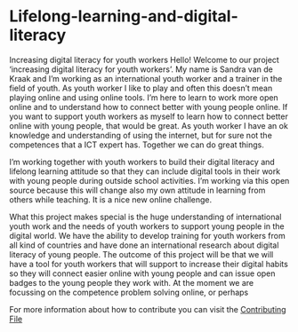 # Lifelong-learning-and-digital-literacy
Increasing digital literacy for youth workers
Hello! Welcome to our project ‘increasing digital literacy for youth workers’. My name is Sandra van de Kraak and I’m working as an international youth worker and a trainer in the field of youth. As youth worker I like to play and often this doesn’t mean playing online and using online tools. I’m here to learn to work more open online and to understand how to connect better with young people online. If you want to support youth workers as myself to learn how to connect better online with young people, that would be great. As youth worker I have an ok knowledge and understanding of using the internet, but for sure not the competences that a ICT expert has. Together we can do great things.

I’m working together with youth workers to build their digital literacy and lifelong learning attitude so that they can include digital tools in their work with young people during outside school activities. I’m working via this open source because this will change also my own attitude in learning from others while teaching. It is a nice new online challenge.


What this project makes special is the huge understanding of international youth work and the needs of youth workers to support young people in the digital world. We have the ability  to develop training for youth workers from all kind of countries and have done an international research about digital literacy of young people. The outcome of this project will be that we will have a tool for youth workers that will support to increase their digital habits so they will connect easier online with young people and can issue open badges to the young people they work with. At the moment we are focussing on the competence problem solving online, or perhaps 

For more information about how to contribute you can visit the [Contributing File](https://github.com/SvdKraak/Lifelong-learning-and-digital-literacy/blob/master/CONTRIBUTING.md)

